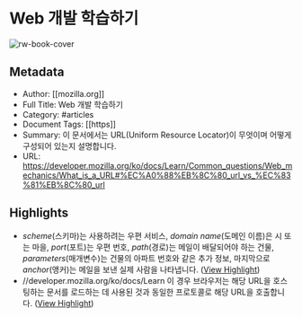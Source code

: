 # Web 개발 학습하기

![rw-book-cover](https://developer.mozilla.org/mdn-social-share.cd6c4a5a.png)

## Metadata
- Author: [[mozilla.org]]
- Full Title: Web 개발 학습하기
- Category: #articles
- Document Tags: [[https]] 
- Summary: 이 문서에서는 URL(Uniform Resource Locator)이 무엇이며 어떻게 구성되어 있는지 설명합니다.
- URL: https://developer.mozilla.org/ko/docs/Learn/Common_questions/Web_mechanics/What_is_a_URL#%EC%A0%88%EB%8C%80_url_vs_%EC%83%81%EB%8C%80_url

## Highlights
- *scheme*(스키마)는 사용하려는 우편 서비스, *domain name*(도메인 이름)은 시 또는 마을, *port*(포트)는 우편 번호, *path*(경로)는 메일이 배달되어야 하는 건물, *parameters*(매개변수)는 건물의 아파트 번호와 같은 추가 정보, 마지막으로 *anchor*(앵커)는 메일을 보낸 실제 사람을 나타냅니다. ([View Highlight](https://read.readwise.io/read/01hdj1j5jwy8caqp3emq5yp9rm))
- //developer.mozilla.org/ko/docs/Learn
  이 경우 브라우저는 해당 URL을 호스팅하는 문서를 로드하는 데 사용된 것과 동일한 프로토콜로 해당 URL을 호출합니다. ([View Highlight](https://read.readwise.io/read/01hdg42mxtv7gvzc1gsp7hsn9v))
